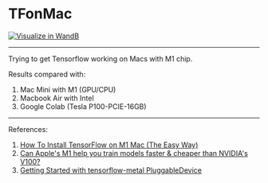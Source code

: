 # TFonMac

[![Visualize in WandB](https://raw.githubusercontent.com/wandb/assets/main/wandb-github-badge-28.svg)](https://wandb.ai/kad99kev/m1-benchmark)

---

Trying to get Tensorflow working on Macs with M1 chip.

Results compared with:
1. Mac Mini with M1 (GPU/CPU)
2. Macbook Air with Intel
3. Google Colab (Tesla P100-PCIE-16GB)

---

References:
1. [How To Install TensorFlow on M1 Mac (The Easy Way)](https://caffeinedev.medium.com/how-to-install-tensorflow-on-m1-mac-8e9b91d93706)
2. [Can Apple's M1 help you train models faster & cheaper than NVIDIA's V100?](https://wandb.ai/vanpelt/m1-benchmark/reports/Can-Apple-s-M1-help-you-train-models-faster-cheaper-than-NVIDIA-s-V100---VmlldzozNTkyMzg)
3. [Getting Started with tensorflow-metal PluggableDevice](https://developer.apple.com/metal/tensorflow-plugin/)

